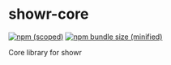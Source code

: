 # showr-core

[![npm (scoped)](https://img.shields.io/npm/v/@showr/core.svg)](https://www.npmjs.com/package/@showr/core)
[![npm bundle size (minified)](https://img.shields.io/bundlephobia/min/@showr/core.svg)](https://www.npmjs.com/package/@showr/core)

Core library for showr
